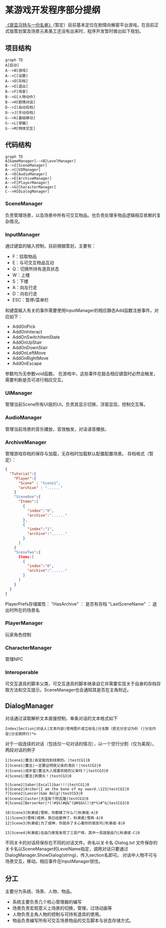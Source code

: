 ﻿# 某游戏开发程序部分提纲

[《提亚马特与一份名单》](https://github.com/NJUCACGameMaker/Tiamat-and-the-list)（暂定）目前基本定位在剧情向解密平台游戏。在目前正式版策划案及场景元素美工还没有出来时，程序开发暂时做出如下规划。

## 项目结构

```mermaid
graph TD
A[启动]
A-->B[游戏]
A-->C[设置]
A-->D[存档]
A-->E[退出]
B-->F[场景]
B-->G[人物动作]
B-->H[剧情对话]
D-->I[自动存档]
D-->J[手动存档]
G-->K[基础移动]
G-->L[骨骼]
G-->M[物体交互]
```

## 代码结构

```mermaid
graph TD
A[GameManager]-->B[LevelManager]
B-->I[SceneManager]
A-->C[UIManager]
A-->D[AudioManager]
A-->E[ArchiveManager]
A-->F[PlayerManager]
A-->G[CharacterManager]
C-->H[DialogManager]
```
### SceneManager

负责管理场景，以及场景中所有可交互物品。也负责处理多物品逻辑相互依赖的复杂情况。

### InputManager

通过键盘的输入控制，目前根据策划，主要有：

- F：拾取物品
- E：与可交互物品互动
- Q：切换所持有道具状态
- W：上楼
- S：下楼
- A：向左行走
- D：向右行走
- ESC：暂停/菜单栏

和键盘输入有关的事件需要使用InputManager的相应静态Add函数注册事件。对应如下：

- AddOnPick
- AddOnInteract
- AddOnSwitchItemState
- AddOnUpStair
- AddOnDownStair
- AddOnLeftMove
- AddOnRightMove
- AddOnEscape

参数均为无参数void函数。
在游戏中，这些事件在敲击相应键盘时必然会触发，需要判断是否可进行相应交互。

### UIManager

管理当前Scene所有UI层的UI。负责其显示切换，浮窗显现，控制交互等。

### AudioManager

管理当前场景的音乐播放，音效触发，对话语音播放。

### ArchiveManager

管理游戏存档的保存与加载，无存档时加载默认配置配置场景。
存档格式（暂定）：
```Json
{
  "Tutorial":{
    "Player":{
      "Scene" : "Scene1",
      "archive" : "......"
    }
    "SceneOne":{
      "Items":[
        {
          "index":"0",
          "archive":"......"
        },
        {
          "index":"1",
          "archive":"......"
        }
      ]
    }
    "SceneTwo":{
      Items:[
        {
          "index":"0",
          "archive":"......"
        }
      ]
    }
  }
}
```

PlayerPrefs存储属性：
"HasArchive" ： 是否有存档
"LastSceneName" ： 退出时所在的场景名

### PlayerManager

玩家角色控制

### CharacterManager

管理NPC

### Interoperable

可交互道具的脚本父类，可交互道具的脚本继承自它并需要实现关于自身的存档存取方法和交互提示。SceneManager也会通知其是否在主角附近。

## DialogManager

对话通过读取解析文本直接控制，单条对话的文本格式如下

```Text
Index|Section|对话人|文本内容|使用图片或立绘名|分支数（若无分支记为0）(|分支内容|分支跳转行)*n
```

对于一段连续的对话（包括仅一句对话的情况），以一个空行分割（仅为美观）。
两段对话的例子

```Text
1|Scene1|蕾法|肯定能找到线索的。|testCG1|0
2|Scene1|蕾法|一定要证明我父亲的清白！|testCG2|0
3|Scene1|成步堂|蕾法大人很喜欢她的父亲吗？|testCG3|0
4|Scene1|蕾法|刺猬头！|testCG3|0

5|Scene2|Saber|Excallibar!!!|testCG1|0
6|Scene2|Archer|I am the bone of my sword.\123|testCG2|0
7|Scene2|Lancer|Gáe Bolg!|testCG3|0
8|Scene2|Caster|大连有个阿瓦隆|testCG3|0
9|Scene2|Berserker|*(!#$%(#@&^(@#$&%()!@*%)#^&|testCG3|0

10|Scene3|秋濑或|雪辉，你都做了什么?|秋濑或-A|0
11|Scene3|雪辉|成神，我已经是神了，秋濑君|雪辉-A|0
12|Scene3|秋濑或|为了成神，你就杀了关心着你的朋友吗|秋濑或-B|0

13|Scene4|秋濑或|在由乃家我发现了三具尸体，其中一具就是由乃|秋濑或-C|0
```

不同关卡的对话将保存在不同的对话文件。命名以关卡名-Dialog.txt
文件保存的关卡名以SceneManager的LevelName指定，调用对话只要通过DialogManager.ShowDialog(string)，传入section名即可。
对话中人物不可与场景交互，移动。相应事件在InputManager锁住。

## 分工

主要分为系统、场景、人物、物品。

- 系统主要负责几个核心管理器的编写
- 场景负责宏观意义上场景的切换，管理，过场动画等
- 人物负责主角人物的控制与可持有道具的使用。
- 物品负责编写所有可交互场景物品的交互脚本与状态存储方式。

